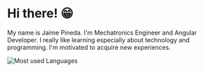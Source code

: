 # Hi there! 😁

My name is Jaime Pineda. I'm Mechatronics Engineer and Angular Developer. I really like learning especially about technology and programming. I'm motivated to acquire new experiences.

![Most used Languages](https://github-readme-stats.vercel.app/api/top-langs/?username=jpin730)
